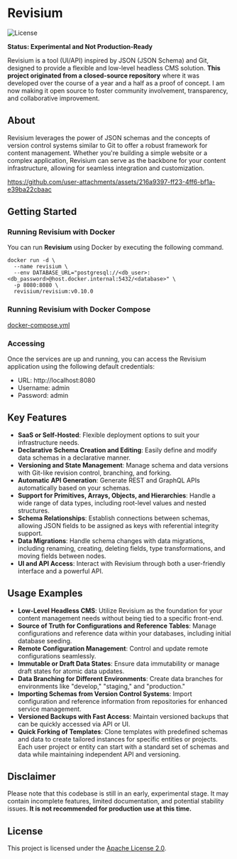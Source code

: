 # Revisium

![License](https://img.shields.io/badge/License-Apache%202.0-blue.svg)

**Status: Experimental and Not Production-Ready**

Revisium is a tool (UI/API) inspired by JSON (JSON Schema) and Git, designed to provide a flexible and low-level headless CMS solution. **This project originated from a closed-source repository** where it was developed over the course of a year and a half as a proof of concept. I am now making it open source to foster community involvement, transparency, and collaborative improvement.

## About

Revisium leverages the power of JSON schemas and the concepts of version control systems similar to Git to offer a robust framework for content management. Whether you're building a simple website or a complex application, Revisium can serve as the backbone for your content infrastructure, allowing for seamless integration and customization.

https://github.com/user-attachments/assets/216a9397-ff23-4ff6-bf1a-e39ba22cbaac

## Getting Started

### Running Revisium with Docker

You can run **Revisium** using Docker by executing the following command.

```shell
docker run -d \
  --name revisium \
  --env DATABASE_URL="postgresql://<db_user>:<db_password>@host.docker.internal:5432/<database>" \
  -p 8080:8080 \
  revisium/revisium:v0.10.0
```

### Running Revisium with Docker Compose

[docker-compose.yml](./docker-compose.yml)

### Accessing
Once the services are up and running, you can access the Revisium application using the following default credentials:

- URL: http://localhost:8080
- Username: admin
- Password: admin

## Key Features

- **SaaS or Self-Hosted**: Flexible deployment options to suit your infrastructure needs.
- **Declarative Schema Creation and Editing**: Easily define and modify data schemas in a declarative manner.
- **Versioning and State Management**: Manage schema and data versions with Git-like revision control, branching, and forking.
- **Automatic API Generation**: Generate REST and GraphQL APIs automatically based on your schemas.
- **Support for Primitives, Arrays, Objects, and Hierarchies**: Handle a wide range of data types, including root-level values and nested structures.
- **Schema Relationships**: Establish connections between schemas, allowing JSON fields to be assigned as keys with referential integrity support.
- **Data Migrations**: Handle schema changes with data migrations, including renaming, creating, deleting fields, type transformations, and moving fields between nodes.
- **UI and API Access**: Interact with Revisium through both a user-friendly interface and a powerful API.

## Usage Examples

- **Low-Level Headless CMS**: Utilize Revisium as the foundation for your content management needs without being tied to a specific front-end.
- **Source of Truth for Configurations and Reference Tables**: Manage configurations and reference data within your databases, including initial database seeding.
- **Remote Configuration Management**: Control and update remote configurations seamlessly.
- **Immutable or Draft Data States**: Ensure data immutability or manage draft states for atomic data updates.
- **Data Branching for Different Environments**: Create data branches for environments like "develop," "staging," and "production."
- **Importing Schemas from Version Control Systems**: Import configuration and reference information from repositories for enhanced service management.
- **Versioned Backups with Fast Access**: Maintain versioned backups that can be quickly accessed via API or UI.
- **Quick Forking of Templates**: Clone templates with predefined schemas and data to create tailored instances for specific entities or projects. Each user project or entity can start with a standard set of schemas and data while maintaining independent API and versioning.

## Disclaimer

Please note that this codebase is still in an early, experimental stage. It may contain incomplete features, limited documentation, and potential stability issues. **It is not recommended for production use at this time.**

## License

This project is licensed under the [Apache License 2.0](./LICENSE).
